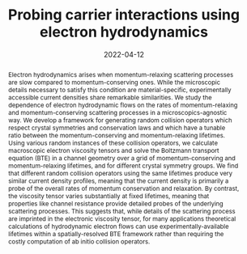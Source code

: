 ---
title: Probing carrier interactions using electron hydrodynamics
date: 2022-04-12
publishDate: 2022-04-12
authors: ["Georgios Varnavides", "Adam S Jermyn", "Polina Anikeeva", "Prineha Narang"]
publication_types: ["2"]
featured: false
publication: "*arXiv*"

doi: "https://doi.org/10.48550/arXiv.2204.06004"
abstract: "Electron hydrodynamics arises when momentum-relaxing scattering processes are slow compared to momentum-conserving ones. While the microscopic details necessary to satisfy this condition are material-specific, experimentally accessible current densities share remarkable similarities. We study the dependence of electron hydrodynamic flows on the rates of momentum-relaxing and momentum-conserving scattering processes in a microscopics-agnostic way. We develop a framework for generating random collision operators which respect crystal symmetries and conservation laws and which have a tunable ratio between the momentum-conserving and momentum-relaxing lifetimes. Using various random instances of these collision operators, we calculate macroscopic electron viscosity tensors and solve the Boltzmann transport equation (BTE) in a channel geometry over a grid of momentum-conserving and momentum-relaxing lifetimes, and for different crystal symmetry groups. We find that different random collision operators using the same lifetimes produce very similar current density profiles, meaning that the current density is primarily a probe of the overall rates of momentum conservation and relaxation. By contrast, the viscosity tensor varies substantially at fixed lifetimes, meaning that properties like channel resistance provide detailed probes of the underlying scattering processes. This suggests that, while details of the scattering process are imprinted in the electronic viscosity tensor, for many applications theoretical calculations of hydrodynamic electron flows can use experimentally-available lifetimes within a spatially-resolved BTE framework rather than requiring the costly computation of ab initio collision operators."

---